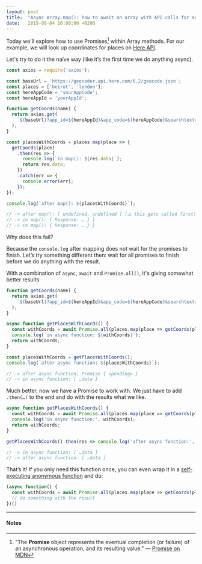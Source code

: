 ```yaml
---
layout: post
title:  "Async Array.map(): how to await an array with API calls for each item?"
date:   2019-08-04 16:00:00 +0200
---
```


Today we'll explore how to use Promises[^1] within Array methods. For our example, we will look up coordinates for places on [Here API](https://developer.here.com/documentation/geocoder/topics/quick-start-geocode.html).

Let's try to do it the naïve way (like itʼs the first time we do anything async).

```js
const axios = require('axios');

const baseUrl = 'https://geocoder.api.here.com/6.2/geocode.json';
const places = ['beirut', 'london']; 	
const hereAppCode = 'yourAppCode';
const hereAppId = 'yourAppId';

function getCoords(name) {
  return axios.get(
    `${baseUrl}?app_id=${hereAppId}&app_code=${hereAppCode}&searchtext=${name}`
  );
}

const placesWithCoords = places.map(place => {
  getCoords(place)
    .then(res => {
      console.log(`in map(): ${res.data}`);
      return res.data;
    })
    .catch(err => {
      console.error(err);
    });
});

console.log(`after map(): ${placesWithCoords}`);

// -> after map(): [ undefined, undefined ] (⚠️ this gets called first!)
// -> in map(): { Response: … } }
// -> in map(): { Response: … } }
```

Why does this fail?

Because the `console.log` after mapping does not wait for the promises to finish. Letʼs try something different then: wait for all promises to finish before we do anything with the result.

With a combination of `async`, `await` and `Promise.all()`, it's giving somewhat better results:

```js
function getCoords(name) {
  return axios.get(
    `${baseUrl}?app_id=${hereAppId}&app_code=${hereAppCode}&searchtext=${name}`
  );
}

async function getPlacesWithCoords() {
  const withCoords = await Promise.all(places.map(place => getCoords(place)));
  console.log(`in async function: ${withCoords}`);
  return withCoords;
}

const placesWithCoords = getPlacesWithCoords();
console.log(`after async function: ${placesWithCoords}`);

// -> after async function: Promise { <pending> }
// -> in async function: [ …data ]
```

Much better, now we have a Promise to work with. We just have to add `.then(…)` to the end and do with the results what we like.

```js
async function getPlacesWithCoords() {
  const withCoords = await Promise.all(places.map(place => getCoords(place)));
  console.log('in async function:', withCoords);
  return withCoords;
}

getPlacesWithCoords().then(res => console.log('after async function:', res));

// -> in async function: [ …data ]
// -> after async function: [ …data ]
```

Thatʼs it! If you only need this function once, you can even wrap it in a [self-executing anonymous function](https://developer.mozilla.org/en-US/docs/Glossary/IIFE) and do:

```js
(async function() {
  const withCoords = await Promise.all(places.map(place => getCoords(place)));
  // do something with the result
})()
```

---
#### Notes

[^1]: “The **Promise** object represents the eventual completion (or failure) of an asynchronous operation, and its resulting value.” — [Promise on MDN](https://developer.mozilla.org/en-US/docs/Web/JavaScript/Reference/Global_Objects/Promise)
